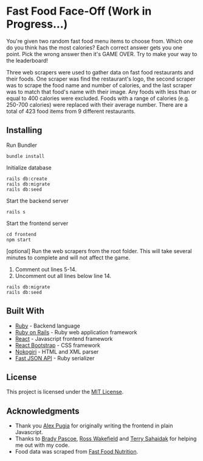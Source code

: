 # Fast Food Face-Off (Work in Progress...)

You're given two random fast food menu items to choose from. Which one do you think has the most calories? Each correct answer gets you one point. Pick the wrong answer then it's GAME OVER. Try to make your way to the leaderboard!

Three web scrapers were used to gather data on fast food restaurants and their foods. One scraper was find the restaurant's logo, the second scraper was to scrape the food name and number of calories, and the last scraper was to match that food's name with their image. Any foods with less than or equal to 400 calories were excluded. Foods with a range of calories (e.g. 250-700 calories) were replaced with their average number. There are a total of 423 food items from 9 different restaurants.

## Installing

Run Bundler

```
bundle install
```

Initialize database

```
rails db:create
rails db:migrate
rails db:seed
```

Start the backend server

```
rails s
```

Start the frontend server

```
cd frontend
npm start
```

[optional] Run the web scrapers from the root folder. This will take several minutes to complete and will not affect the game.

1. Comment out lines 5-14.
2. Uncomment out all lines below line 14.

```
rails db:migrate
rails db:seed
```

## Built With

- [Ruby](http://www.yahoo.com) - Backend language
- [Ruby on Rails](https://rubyonrails.org/) - Ruby web application framework
- [React](https://reactjs.org/) - Javascript frontend framework
- [React Bootstrap](https://react-bootstrap.github.io/) - CSS framework
- [Nokogiri](https://github.com/sparklemotion/nokogiri) - HTML and XML parser
- [Fast JSON API](https://github.com/Netflix/fast_jsonapi) - Ruby serializer

## License

This project is licensed under the [MIT License](LICENSE).

## Acknowledgments

- Thank you [Alex Pugia](https://github.com/jasminnancy) for originally writing the frontend in plain Javascript.
- Thanks to [Brady Pascoe](https://github.com/bpas247), [Ross Wakefield](https://github.com/Ross1309) and [Terry Sahaidak](https://github.com/terrysahaidak) for helping me out with my code.
- Food data was scraped from [Fast Food Nutrition](https://fastfoodnutrition.org).
